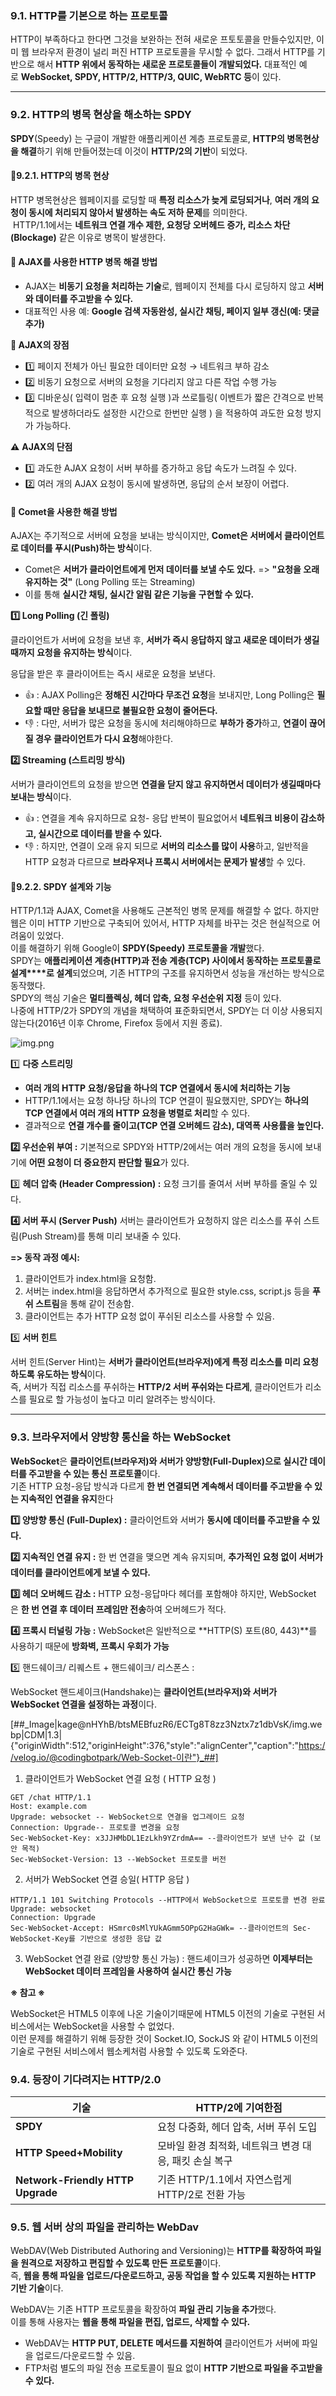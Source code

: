 ### **9.1. HTTP를 기본으로 하는 프로토콜**

HTTP이 부족하다고 한다면 그것을 보완하는 전혀 새로운 프토토콜을 만들수있지만, 이미 웹 브라우저 환경이 널리 퍼진 HTTP 프로토콜을 무시할 수 없다. 그래서 HTTP를 기반으로 해서 **HTTP 위에서 동작하는 새로운 프로토콜들이 개발되었다.** 대표적인 예로 **WebSocket, SPDY, HTTP/2, HTTP/3, QUIC, WebRTC 등**이 있다.

---

### **9.2. HTTP의 병목 현상을 해소하는 SPDY**

**SPDY**(Speedy) 는 구글이 개발한 애플리케이션 계층 프로토콜로, **HTTP의 병목현상을 해결**하기 위해 만들어졌는데 이것이 **HTTP/2의 기반**이 되었다.

#### 🔹**9.2.1. HTTP의 병목 현상**

HTTP 병목현상은 웹페이지를 로딩할 때 **특정 리소스가 늦게 로딩되거나**, **여러 개의 요청이 동시에 처리되지 않아서 발생하는 속도 저하 문제**를 의미한다.  
 HTTP/1.1에서는 **네트워크 연결 개수 제한, 요청당 오버헤드 증가, 리소스 차단(Blockage)** 같은 이유로 병목이 발생한다.

#### **🔹 AJAX를 사용한 HTTP 병목 해결 방법**

-   AJAX는 **비동기 요청을 처리하는 기술**로, 웹페이지 전체를 다시 로딩하지 않고 **서버와 데이터를 주고받을 수 있다.**
-   대표적인 사용 예: **Google 검색 자동완성, 실시간 채팅, 페이지 일부 갱신(예: 댓글 추가)**

**🚀 AJAX의 장점**

-   1️⃣ 페이지 전체가 아닌 필요한 데이터만 요청 → 네트워크 부하 감소
-   2️⃣ 비동기 요청으로 서버의 요청을 기다리지 않고 다른 작업 수행 가능 
-   3️⃣ 디바운싱( 입력이 멈춘 후 요청 실행 )과 쓰로틀링( 이벤트가 짧은 간격으로 반복적으로 발생하더라도 설정한 시간으로 한번만 실행 ) 을 적용하여 과도한 요청 방지가 가능하다.

**⚠️** **AJAX의 단점**

-   1️⃣ 과도한 AJAX 요청이 서버 부하를 증가하고 응답 속도가 느려질 수 있다.
-   2️⃣ 여러 개의 AJAX 요청이 동시에 발생하면, 응답의 순서 보장이 어렵다.

#### **🔹** **Comet을 사용한 해결 방법**

AJAX는 주기적으로 서버에 요청을 보내는 방식이지만, **Comet은 서버에서 클라이언트로 데이터를 푸시(Push)하는 방식**이다.

-   Comet은 **서버가 클라이언트에게 먼저 데이터를 보낼 수도 있다.** \=> **"요청을 오래 유지하는 것"** (Long Polling 또는 Streaming)
-   이를 통해 **실시간 채팅, 실시간 알림 같은 기능을 구현할 수 있다.**

**1️⃣ Long Polling (긴 폴링)**

클라이언트가 서버에 요청을 보낸 후, **서버가 즉시 응답하지 않고 새로운 데이터가 생길때까지 요청을 유지하는 방식**이다.

응답을 받은 후 클라이어트는 즉시 새로운 요청을 보낸다.

-   👍 : AJAX Polling은 **정해진 시간마다 무조건 요청**을 보내지만, Long Polling은 **필요할 때만 응답을 보내므로 불필요한 요청이 줄어든다.**
-   👎 : 다만, 서버가 많은 요청을 동시에 처리해야하므로 **부하가 증가**하고, **연결이 끊어질 경우 클라이언트가 다시 요청**해야한다.

**2️⃣ Streaming (스트리밍 방식)**

서버가 클라이언트의 요청을 받으면 **연결을 닫지 않고 유지하면서 데이터가 생길때마다 보내는 방식**이다.

-   👍 : 연결을 계속 유지하므로 요청- 응답 반복이 필요없어서 **네트워크 비용이 감소하고, 실시간으로 데이터를 받을 수 있다.**
-   👎 : 하지만, 연결이 오래 유지 되므로 **서버의 리소스를 많이 사용**하고, 일반적을 HTTP 요청과 다르므로 **브라우저나 프록시 서버에서는 문제가 발생**할 수 있다.

#### 🔹**9.2.2. SPDY 설계와 기능**

HTTP/1.1과 AJAX, Comet을 사용해도 근본적인 병목 문제를 해결할 수 없다. 하지만 웹은 이미 HTTP 기반으로 구축되어 있어서, HTTP 자체를 바꾸는 것은 현실적으로 어려움이 있었다.  
이를 해결하기 위해 Google이 **SPDY(Speedy) 프로토콜을 개발**했다.  
SPDY는 **애플리케이션 계층(HTTP)과 전송 계층(TCP) 사이에서 동작하는 프로토콜로 설계****로 설계**되었으며, 기존 HTTP의 구조를 유지하면서 성능을 개선하는 방식으로 동작했다.  
SPDY의 핵심 기술은 **멀티플렉싱, 헤더 압축, 요청 우선순위 지정** 등이 있다.  
나중에 HTTP/2가 SPDY의 개념을 채택하여 표준화되면서, SPDY는 더 이상 사용되지 않는다(2016년 이후 Chrome, Firefox 등에서 지원 종료).

![img.png](img.png)

1️⃣ **다중 스트리밍**

-   **여러 개의 HTTP 요청/응답을 하나의 TCP 연결에서 동시에 처리하는 기능**
-   HTTP/1.1에서는 요청 하나당 하나의 TCP 연결이 필요했지만, SPDY는 **하나의 TCP 연결에서 여러 개의 HTTP 요청을 병렬로 처리**할 수 있다.
-   결과적으로 **연결 개수를 줄이고(TCP 연결 오버헤드 감소), 대역폭 사용률을 높인다.**

**2️⃣ 우선순위 부여 :** 기본적으로 SPDY와 HTTP/2에서는 여러 개의 요청을 동시에 보내기에 **어떤 요청이 더 중요한지 판단할 필요**가 있다.

3️⃣ **헤더 압축 (Header Compression) :** 요청 크기를 줄여서 서버 부하를 줄일 수 있다.

**4️⃣ 서버 푸시 (Server Push)** 서버는 클라이언트가 요청하지 않은 리소스를 푸쉬 스트림(Push Stream)를 통해 미리 보내줄 수 있다.

**\=> 동작 과정 예시:**

1.  클라이언트가 index.html을 요청함.
2.  서버는 index.html을 응답하면서 추가적으로 필요한 style.css, script.js 등을 **푸쉬 스트림**을 통해 같이 전송함.
3.  클라이언트는 추가 HTTP 요청 없이 푸쉬된 리소스를 사용할 수 있음.

5️⃣ **서버 힌트**

서버 힌트(Server Hint)는 **서버가 클라이언트(브라우저)에게 특정 리소스를 미리 요청하도록 유도하는 방식**이다.  
즉, 서버가 직접 리소스를 푸쉬하는 **HTTP/2 서버 푸쉬와는 다르게**, 클라이언트가 리소스를 필요로 할 가능성이 높다고 미리 알려주는 방식이다.

---

### **9.3. 브라우저에서 양방향 통신을 하는 WebSocket**

**WebSocket**은 **클라이언트(브라우저)와 서버가 양방향(Full-Duplex)으로 실시간 데이터를 주고받을 수 있는 통신 프로토콜**이다.  
기존 HTTP 요청-응답 방식과 다르게 **한 번 연결되면 계속해서 데이터를 주고받을 수 있는 지속적인 연결을 유지**한다

**1️⃣ 양방향 통신 (Full-Duplex) :** 클라이언트와 서버가 **동시에 데이터를 주고받을 수 있다.**

**2️⃣ 지속적인 연결 유지 :** 한 번 연결을 맺으면 계속 유지되며, **추가적인 요청 없이 서버가 데이터를 클라이언트에게 보낼 수 있다.**

**3️⃣ 헤더 오버헤드 감소 :** HTTP 요청-응답마다 헤더를 포함해야 하지만, WebSocket은 **한 번 연결 후 데이터 프레임만 전송**하여 오버헤드가 적다.

**4️⃣ 프록시 터널링 가능 :** WebSocket은 일반적으로 **HTTP(S) 포트(80, 443)**를 사용하기 때문에 **방화벽, 프록시 우회가 가능**

5️⃣ 핸드쉐이크/ 리퀘스트 + 핸드쉐이크/ 리스폰스 :

WebSocket 핸드셰이크(Handshake)는 **클라이언트(브라우저)와 서버가 WebSocket 연결을 설정하는 과정**이다.

[##_Image|kage@nHYhB/btsMEBfuzR6/ECTg8T8zz3Nztx7z1dbVsK/img.webp|CDM|1.3|{"originWidth":512,"originHeight":376,"style":"alignCenter","caption":"https://velog.io/@codingbotpark/Web-Socket-이란"}_##]

1) 클라이언트가 WebSocket 연결 요청 ( HTTP 요청 )

```
GET /chat HTTP/1.1
Host: example.com
Upgrade: websocket -- WebSocket으로 연결을 업그레이드 요청 
Connection: Upgrade-- 프로토콜 변경을 요청
Sec-WebSocket-Key: x3JJHMbDL1EzLkh9YZrdmA== --클라이언트가 보낸 난수 값 (보안 목적)
Sec-WebSocket-Version: 13 --WebSocket 프로토콜 버전
```

2) 서버가 WebSocket 연결 승일( HTTP 응답 )

```
HTTP/1.1 101 Switching Protocols --HTTP에서 WebSocket으로 프로토콜 변경 완료
Upgrade: websocket
Connection: Upgrade
Sec-WebSocket-Accept: HSmrc0sMlYUkAGmm5OPpG2HaGWk= --클라이언트의 Sec-WebSocket-Key를 기반으로 생성한 응답 값
```

3) WebSocket 연결 완료 (양방향 통신 가능) : 핸드셰이크가 성공하면 **이제부터는 WebSocket 데이터 프레임을 사용하여 실시간 통신 가능**

**※ 참고 ※**

WebSocket은 HTML5 이후에 나온 기술이기때문에 HTML5 이전의 기술로 구현된 서비스에서는 WebSocket을 사용할 수 없었다.  
이런 문제를 해결하기 위해 등장한 것이 Socket.IO, SockJS 와 같이 HTML5 이전의 기술로 구현된 서비스에서 웹소케처럼 사용할 수 있도록 도와준다.

### **9.4. 등장이 기다려지는 HTTP/2.0**

| **기술** | **HTTP/2에 기여한점** |
| --- | --- |
| **SPDY** | 요청 다중화, 헤더 압축, 서버 푸쉬 도입 |
| **HTTP Speed+Mobility** | 모바일 환경 최적화, 네트워크 변경 대응, 패킷 손실 복구 |
| **Network-Friendly HTTP Upgrade** | 기존 HTTP/1.1에서 자연스럽게 HTTP/2로 전환 가능 |

### **9.5. 웹 서버 상의 파일을 관리하는 WebDav**

WebDAV(Web Distributed Authoring and Versioning)는 **HTTP를 확장하여 파일을 원격으로 저장하고 편집할 수 있도록 만든 프로토콜**이다.  
즉, **웹을 통해 파일을 업로드/다운로드하고, 공동 작업을 할 수 있도록 지원하는 HTTP 기반 기술**이다.

WebDAV는 기존 HTTP 프로토콜을 확장하여 **파일 관리 기능을 추가**했다.  
이를 통해 사용자는 **웹을 통해 파일을 편집, 업로드, 삭제할 수 있다.**

-   WebDAV는 **HTTP PUT, DELETE 메서드를 지원하여** 클라이언트가 서버에 파일을 업로드/다운로드할 수 있음.
-   FTP처럼 별도의 파일 전송 프로토콜이 필요 없이 **HTTP 기반으로 파일을 주고받을 수 있다.**
